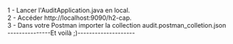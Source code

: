 1 - Lancer l'AuditApplication.java en local. </br>
2 - Accéder http://localhost:9090/h2-cap. </br>
3 - Dans votre Postman importer la collection audit.postman_colletion.json </br>
---------------Et voilà ;)-------------------- </br>
